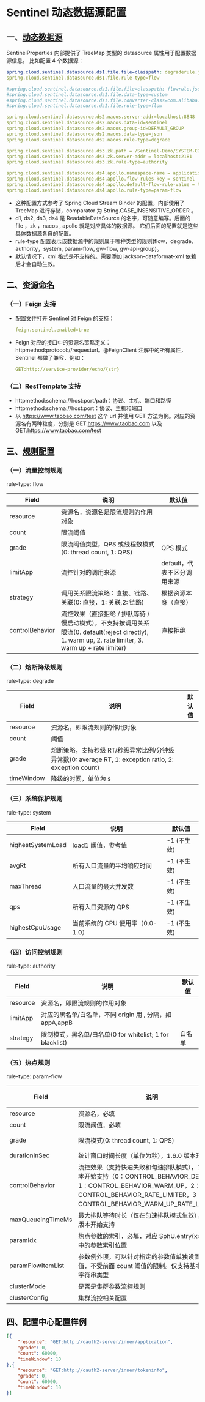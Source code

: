 # Sentinel 动态数据源配置
## 一、[动态数据源](https://github.com/alibaba/spring-cloud-alibaba/wiki/Sentinel)
SentinelProperties 内部提供了 TreeMap 类型的 datasource 属性用于配置数据源信息。
比如配置 4 个数据源：
```yaml
spring.cloud.sentinel.datasource.ds1.file.file=classpath: degraderule.json
spring.cloud.sentinel.datasource.ds1.file.rule-type=flow

#spring.cloud.sentinel.datasource.ds1.file.file=classpath: flowrule.json
#spring.cloud.sentinel.datasource.ds1.file.data-type=custom
#spring.cloud.sentinel.datasource.ds1.file.converter-class=com.alibaba.cloud.examples.JsonFlowRuleListConverter
#spring.cloud.sentinel.datasource.ds1.file.rule-type=flow

spring.cloud.sentinel.datasource.ds2.nacos.server-addr=localhost:8848
spring.cloud.sentinel.datasource.ds2.nacos.data-id=sentinel
spring.cloud.sentinel.datasource.ds2.nacos.group-id=DEFAULT_GROUP
spring.cloud.sentinel.datasource.ds2.nacos.data-type=json
spring.cloud.sentinel.datasource.ds2.nacos.rule-type=degrade

spring.cloud.sentinel.datasource.ds3.zk.path = /Sentinel-Demo/SYSTEM-CODE-DEMO-FLOW
spring.cloud.sentinel.datasource.ds3.zk.server-addr = localhost:2181
spring.cloud.sentinel.datasource.ds3.zk.rule-type=authority

spring.cloud.sentinel.datasource.ds4.apollo.namespace-name = application
spring.cloud.sentinel.datasource.ds4.apollo.flow-rules-key = sentinel
spring.cloud.sentinel.datasource.ds4.apollo.default-flow-rule-value = test
spring.cloud.sentinel.datasource.ds4.apollo.rule-type=param-flow
```
- 这种配置方式参考了 Spring Cloud Stream Binder 的配置，内部使用了 TreeMap 进行存储，comparator 为 String.CASE_INSENSITIVE_ORDER 。
- d1, ds2, ds3, ds4 是 ReadableDataSource 的名字，可随意编写。后面的 file ，zk ，nacos , apollo 就是对应具体的数据源。 它们后面的配置就是这些具体数据源各自的配置。
- rule-type 配置表示该数据源中的规则属于哪种类型的规则(flow，degrade，authority，system, param-flow, gw-flow, gw-api-group)。
- 默认情况下，xml 格式是不支持的。需要添加 jackson-dataformat-xml 依赖后才会自动生效。

## 二、[资源命名](https://github.com/alibaba/spring-cloud-alibaba/wiki/Sentinel)
### （一）Feign 支持
- 配置文件打开 Sentinel 对 Feign 的支持：
    ```yaml
    feign.sentinel.enabled=true
    ```
- Feign 对应的接口中的资源名策略定义：httpmethod:protocol://requesturl。@FeignClient 注解中的所有属性，Sentinel 都做了兼容，例如：
    ```yaml
    GET:http://service-provider/echo/{str}
    ```
### （二）RestTemplate 支持
- httpmethod:schema://host:port/path：协议、主机、端口和路径
- httpmethod:schema://host:port：协议、主机和端口
- 以 https://www.taobao.com/test 这个 url 并使用 GET 方法为例。对应的资源名有两种粒度，分别是 GET:https://www.taobao.com 以及 GET:https://www.taobao.com/test

## 三、[规则配置](https://github.com/alibaba/Sentinel/wiki/%E5%A6%82%E4%BD%95%E4%BD%BF%E7%94%A8)
### （一）流量控制规则
rule-type: flow

|Field|说明|默认值|
| ---- | ---- | ---- |
|resource|资源名，资源名是限流规则的作用对象	
|count|限流阈值
|grade|限流阈值类型，QPS 或线程数模式(0: thread count, 1: QPS)|QPS 模式
|limitApp|流控针对的调用来源|default，代表不区分调用来源
|strategy|调用关系限流策略：直接、链路、关联(0: 直接，1: 关联,2: 链路)|根据资源本身（直接）
|controlBehavior|流控效果（直接拒绝 / 排队等待 / 慢启动模式），不支持按调用关系限流(0. default(reject directly), 1. warm up, 2. rate limiter, 3. warm up + rate limiter)|直接拒绝
### （二）熔断降级规则
rule-type: degrade

|Field|说明|默认值|
| ---- | ---- | ---- |
|resource|资源名，即限流规则的作用对象	
|count|阈值
|grade|熔断策略，支持秒级 RT/秒级异常比例/分钟级异常数(0: average RT, 1: exception ratio, 2: exception count)
|timeWindow|降级的时间，单位为 s	
### （三）系统保护规则
rule-type: system

|Field|说明|默认值|
| ---- | ---- | ---- |
|highestSystemLoad|load1 阈值，参考值|-1 (不生效)
|avgRt|所有入口流量的平均响应时间|-1 (不生效)
|maxThread|入口流量的最大并发数|-1 (不生效)
|qps|所有入口资源的 QPS|-1 (不生效)
|highestCpuUsage|当前系统的 CPU 使用率（0.0-1.0）|-1 (不生效)
### （四）访问控制规则
rule-type: authority

|Field|说明|默认值|
| ---- | ---- | ---- |
|resource|资源名，即限流规则的作用对象
|limitApp|对应的黑名单/白名单，不同 origin 用 , 分隔，如 appA,appB
|strategy|限制模式，黑名单/白名单(0 for whitelist; 1 for blacklist)|白名单
### （五）热点规则
rule-type: param-flow

|Field|说明|默认值|
| ---- | ---- | ---- |
|resource|资源名，必填
|count|限流阈值，必填
|grade|限流模式(0: thread count, 1: QPS)|QPS 模式
|durationInSec|统计窗口时间长度（单位为秒），1.6.0 版本开始支持|1s
|controlBehavior|流控效果（支持快速失败和匀速排队模式），1.6.0 版本开始支持（0：CONTROL_BEHAVIOR_DEFAULT，1：CONTROL_BEHAVIOR_WARM_UP，2：CONTROL_BEHAVIOR_RATE_LIMITER，3：CONTROL_BEHAVIOR_WARM_UP_RATE_LIMITER）|快速失败
|maxQueueingTimeMs|最大排队等待时长（仅在匀速排队模式生效），1.6.0 版本开始支持|0ms
|paramIdx|热点参数的索引，必填，对应 SphU.entry(xxx, args) 中的参数索引位置
|paramFlowItemList|参数例外项，可以针对指定的参数值单独设置限流阈值，不受前面 count 阈值的限制。仅支持基本类型和字符串类型	
|clusterMode|是否是集群参数流控规则|false
|clusterConfig|集群流控相关配置

## 四、配置中心配置样例
```json
[{
    "resource": "GET:http://oauth2-server/inner/application",
    "grade": 0,
    "count": 60000,
    "timeWindow": 10
},{
    "resource": "GET:http://oauth2-server/inner/tokeninfo",
    "grade": 0,
    "count": 60000,
    "timeWindow": 10
}]
```